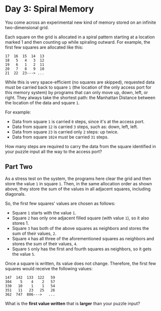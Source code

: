 Day 3: Spiral Memory
====================

You come across an experimental new kind of memory stored on an infinite
two-dimensional grid.

Each square on the grid is allocated in a spiral pattern starting at a
location marked 1 and then counting up while spiraling outward. For example,
the first few squares are allocated like this:

```
17  16  15  14  13
18   5   4   3  12
19   6   1   2  11
20   7   8   9  10
21  22  23---> ...
```

While this is very space-efficient (no squares are skipped), requested data
must be carried back to square `1` (the location of the only access port for
this memory system) by programs that can only move up, down, left, or right.
They always take the shortest path: the Manhattan Distance between the
location of the data and square `1`.

For example:

* Data from square `1` is carried `0` steps, since it's at the access port.
* Data from square `12` is carried `3` steps, such as: down, left, left.
* Data from square `23` is carried only `2` steps: up twice.
* Data from square `1024` must be carried `31` steps.

How many steps are required to carry the data from the square identified in
your puzzle input all the way to the access port?


Part Two
--------

As a stress test on the system, the programs here clear the grid and then
store the value `1` in square `1`. Then, in the same allocation order as shown
above, they store the sum of the values in all adjacent squares, including
diagonals.

So, the first few squares' values are chosen as follows:

* Square `1` starts with the value `1`.
* Square `2` has only one adjacent filled square (with value `1`), so it also
  stores 1.
* Square `3` has both of the above squares as neighbors and stores the sum of
  their values, `2`.
* Square `4` has all three of the aforementioned squares as neighbors and
  stores the sum of their values, `4`.
* Square `5` only has the first and fourth squares as neighbors, so it gets
  the value `5`.

Once a square is written, its value does not change. Therefore, the first few
squares would receive the following values:

```
147  142  133  122   59
304    5    4    2   57
330   10    1    1   54
351   11   23   25   26
362  747  806--->   ...
```

What is the **first value written** that is **larger** than your puzzle input?
